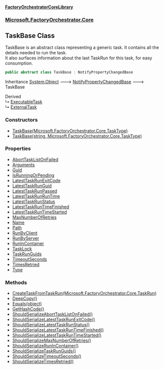 #### [FactoryOrchestratorCoreLibrary](./FactoryOrchestratorCoreLibrary.md 'FactoryOrchestratorCoreLibrary')
### [Microsoft.FactoryOrchestrator.Core](./Microsoft-FactoryOrchestrator-Core.md 'Microsoft.FactoryOrchestrator.Core')
## TaskBase Class
TaskBase is an abstract class representing a generic task. It contains all the details needed to run the task.  
It also surfaces information about the last TaskRun for this task, for easy consumption.  
```csharp
public abstract class TaskBase : NotifyPropertyChangedBase
```
Inheritance [System.Object](https://docs.microsoft.com/en-us/dotnet/api/System.Object 'System.Object') &#129106; [NotifyPropertyChangedBase](./Microsoft-FactoryOrchestrator-Core-NotifyPropertyChangedBase.md 'Microsoft.FactoryOrchestrator.Core.NotifyPropertyChangedBase') &#129106; TaskBase  

Derived  
&#8627; [ExecutableTask](./Microsoft-FactoryOrchestrator-Core-ExecutableTask.md 'Microsoft.FactoryOrchestrator.Core.ExecutableTask')  
&#8627; [ExternalTask](./Microsoft-FactoryOrchestrator-Core-ExternalTask.md 'Microsoft.FactoryOrchestrator.Core.ExternalTask')  
### Constructors
- [TaskBase(Microsoft.FactoryOrchestrator.Core.TaskType)](./Microsoft-FactoryOrchestrator-Core-TaskBase-TaskBase(Microsoft-FactoryOrchestrator-Core-TaskType).md 'Microsoft.FactoryOrchestrator.Core.TaskBase.TaskBase(Microsoft.FactoryOrchestrator.Core.TaskType)')
- [TaskBase(string, Microsoft.FactoryOrchestrator.Core.TaskType)](./Microsoft-FactoryOrchestrator-Core-TaskBase-TaskBase(string_Microsoft-FactoryOrchestrator-Core-TaskType).md 'Microsoft.FactoryOrchestrator.Core.TaskBase.TaskBase(string, Microsoft.FactoryOrchestrator.Core.TaskType)')
### Properties
- [AbortTaskListOnFailed](./Microsoft-FactoryOrchestrator-Core-TaskBase-AbortTaskListOnFailed.md 'Microsoft.FactoryOrchestrator.Core.TaskBase.AbortTaskListOnFailed')
- [Arguments](./Microsoft-FactoryOrchestrator-Core-TaskBase-Arguments.md 'Microsoft.FactoryOrchestrator.Core.TaskBase.Arguments')
- [Guid](./Microsoft-FactoryOrchestrator-Core-TaskBase-Guid.md 'Microsoft.FactoryOrchestrator.Core.TaskBase.Guid')
- [IsRunningOrPending](./Microsoft-FactoryOrchestrator-Core-TaskBase-IsRunningOrPending.md 'Microsoft.FactoryOrchestrator.Core.TaskBase.IsRunningOrPending')
- [LatestTaskRunExitCode](./Microsoft-FactoryOrchestrator-Core-TaskBase-LatestTaskRunExitCode.md 'Microsoft.FactoryOrchestrator.Core.TaskBase.LatestTaskRunExitCode')
- [LatestTaskRunGuid](./Microsoft-FactoryOrchestrator-Core-TaskBase-LatestTaskRunGuid.md 'Microsoft.FactoryOrchestrator.Core.TaskBase.LatestTaskRunGuid')
- [LatestTaskRunPassed](./Microsoft-FactoryOrchestrator-Core-TaskBase-LatestTaskRunPassed.md 'Microsoft.FactoryOrchestrator.Core.TaskBase.LatestTaskRunPassed')
- [LatestTaskRunRunTime](./Microsoft-FactoryOrchestrator-Core-TaskBase-LatestTaskRunRunTime.md 'Microsoft.FactoryOrchestrator.Core.TaskBase.LatestTaskRunRunTime')
- [LatestTaskRunStatus](./Microsoft-FactoryOrchestrator-Core-TaskBase-LatestTaskRunStatus.md 'Microsoft.FactoryOrchestrator.Core.TaskBase.LatestTaskRunStatus')
- [LatestTaskRunTimeFinished](./Microsoft-FactoryOrchestrator-Core-TaskBase-LatestTaskRunTimeFinished.md 'Microsoft.FactoryOrchestrator.Core.TaskBase.LatestTaskRunTimeFinished')
- [LatestTaskRunTimeStarted](./Microsoft-FactoryOrchestrator-Core-TaskBase-LatestTaskRunTimeStarted.md 'Microsoft.FactoryOrchestrator.Core.TaskBase.LatestTaskRunTimeStarted')
- [MaxNumberOfRetries](./Microsoft-FactoryOrchestrator-Core-TaskBase-MaxNumberOfRetries.md 'Microsoft.FactoryOrchestrator.Core.TaskBase.MaxNumberOfRetries')
- [Name](./Microsoft-FactoryOrchestrator-Core-TaskBase-Name.md 'Microsoft.FactoryOrchestrator.Core.TaskBase.Name')
- [Path](./Microsoft-FactoryOrchestrator-Core-TaskBase-Path.md 'Microsoft.FactoryOrchestrator.Core.TaskBase.Path')
- [RunByClient](./Microsoft-FactoryOrchestrator-Core-TaskBase-RunByClient.md 'Microsoft.FactoryOrchestrator.Core.TaskBase.RunByClient')
- [RunByServer](./Microsoft-FactoryOrchestrator-Core-TaskBase-RunByServer.md 'Microsoft.FactoryOrchestrator.Core.TaskBase.RunByServer')
- [RunInContainer](./Microsoft-FactoryOrchestrator-Core-TaskBase-RunInContainer.md 'Microsoft.FactoryOrchestrator.Core.TaskBase.RunInContainer')
- [TaskLock](./Microsoft-FactoryOrchestrator-Core-TaskBase-TaskLock.md 'Microsoft.FactoryOrchestrator.Core.TaskBase.TaskLock')
- [TaskRunGuids](./Microsoft-FactoryOrchestrator-Core-TaskBase-TaskRunGuids.md 'Microsoft.FactoryOrchestrator.Core.TaskBase.TaskRunGuids')
- [TimeoutSeconds](./Microsoft-FactoryOrchestrator-Core-TaskBase-TimeoutSeconds.md 'Microsoft.FactoryOrchestrator.Core.TaskBase.TimeoutSeconds')
- [TimesRetried](./Microsoft-FactoryOrchestrator-Core-TaskBase-TimesRetried.md 'Microsoft.FactoryOrchestrator.Core.TaskBase.TimesRetried')
- [Type](./Microsoft-FactoryOrchestrator-Core-TaskBase-Type.md 'Microsoft.FactoryOrchestrator.Core.TaskBase.Type')
### Methods
- [CreateTaskFromTaskRun(Microsoft.FactoryOrchestrator.Core.TaskRun)](./Microsoft-FactoryOrchestrator-Core-TaskBase-CreateTaskFromTaskRun(Microsoft-FactoryOrchestrator-Core-TaskRun).md 'Microsoft.FactoryOrchestrator.Core.TaskBase.CreateTaskFromTaskRun(Microsoft.FactoryOrchestrator.Core.TaskRun)')
- [DeepCopy()](./Microsoft-FactoryOrchestrator-Core-TaskBase-DeepCopy().md 'Microsoft.FactoryOrchestrator.Core.TaskBase.DeepCopy()')
- [Equals(object)](./Microsoft-FactoryOrchestrator-Core-TaskBase-Equals(object).md 'Microsoft.FactoryOrchestrator.Core.TaskBase.Equals(object)')
- [GetHashCode()](./Microsoft-FactoryOrchestrator-Core-TaskBase-GetHashCode().md 'Microsoft.FactoryOrchestrator.Core.TaskBase.GetHashCode()')
- [ShouldSerializeAbortTaskListOnFailed()](./Microsoft-FactoryOrchestrator-Core-TaskBase-ShouldSerializeAbortTaskListOnFailed().md 'Microsoft.FactoryOrchestrator.Core.TaskBase.ShouldSerializeAbortTaskListOnFailed()')
- [ShouldSerializeLatestTaskRunExitCode()](./Microsoft-FactoryOrchestrator-Core-TaskBase-ShouldSerializeLatestTaskRunExitCode().md 'Microsoft.FactoryOrchestrator.Core.TaskBase.ShouldSerializeLatestTaskRunExitCode()')
- [ShouldSerializeLatestTaskRunStatus()](./Microsoft-FactoryOrchestrator-Core-TaskBase-ShouldSerializeLatestTaskRunStatus().md 'Microsoft.FactoryOrchestrator.Core.TaskBase.ShouldSerializeLatestTaskRunStatus()')
- [ShouldSerializeLatestTaskRunTimeFinished()](./Microsoft-FactoryOrchestrator-Core-TaskBase-ShouldSerializeLatestTaskRunTimeFinished().md 'Microsoft.FactoryOrchestrator.Core.TaskBase.ShouldSerializeLatestTaskRunTimeFinished()')
- [ShouldSerializeLatestTaskRunTimeStarted()](./Microsoft-FactoryOrchestrator-Core-TaskBase-ShouldSerializeLatestTaskRunTimeStarted().md 'Microsoft.FactoryOrchestrator.Core.TaskBase.ShouldSerializeLatestTaskRunTimeStarted()')
- [ShouldSerializeMaxNumberOfRetries()](./Microsoft-FactoryOrchestrator-Core-TaskBase-ShouldSerializeMaxNumberOfRetries().md 'Microsoft.FactoryOrchestrator.Core.TaskBase.ShouldSerializeMaxNumberOfRetries()')
- [ShouldSerializeRunInContainer()](./Microsoft-FactoryOrchestrator-Core-TaskBase-ShouldSerializeRunInContainer().md 'Microsoft.FactoryOrchestrator.Core.TaskBase.ShouldSerializeRunInContainer()')
- [ShouldSerializeTaskRunGuids()](./Microsoft-FactoryOrchestrator-Core-TaskBase-ShouldSerializeTaskRunGuids().md 'Microsoft.FactoryOrchestrator.Core.TaskBase.ShouldSerializeTaskRunGuids()')
- [ShouldSerializeTimeoutSeconds()](./Microsoft-FactoryOrchestrator-Core-TaskBase-ShouldSerializeTimeoutSeconds().md 'Microsoft.FactoryOrchestrator.Core.TaskBase.ShouldSerializeTimeoutSeconds()')
- [ShouldSerializeTimesRetried()](./Microsoft-FactoryOrchestrator-Core-TaskBase-ShouldSerializeTimesRetried().md 'Microsoft.FactoryOrchestrator.Core.TaskBase.ShouldSerializeTimesRetried()')
